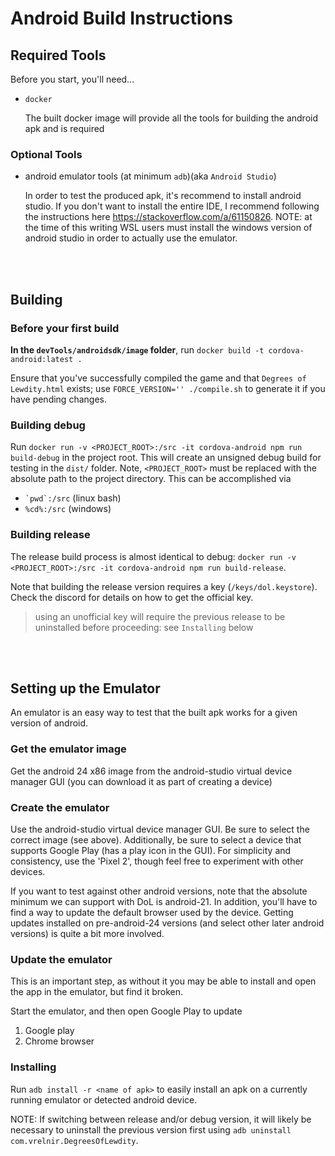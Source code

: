 # Android Build Instructions

## Required Tools

Before you start, you'll need...
  - `docker`

    The built docker image will provide all the tools for building the android apk and is required

### Optional Tools

  - android emulator tools (at minimum `adb`)(aka `Android Studio`)

    In order to test the produced apk, it's recommend to install android studio. If you don't want to install the entire IDE, I recommend following the instructions here https://stackoverflow.com/a/61150826. NOTE: at the time of this writing WSL users must install the windows version of android studio in order to actually use the emulator.


<br/> <br/>

## Building

### Before your first build

**In the `devTools/androidsdk/image` folder**, run `docker build -t cordova-android:latest .`

Ensure that you've successfully compiled the game and that `Degrees of Lewdity.html` exists; use `FORCE_VERSION='' ./compile.sh` to generate it if you have pending changes.

### Building debug

Run `docker run -v <PROJECT_ROOT>:/src -it cordova-android npm run build-debug` in the project root. This will create an unsigned debug build for testing in the  `dist/` folder. Note, `<PROJECT_ROOT>` must be replaced with the absolute path to the project directory. This can be accomplished via 
  - `` `pwd`:/src `` (linux bash)
  - `` %cd%:/src `` (windows)

### Building release

The release build process is almost identical to debug: `docker run -v <PROJECT_ROOT>:/src -it cordova-android npm run build-release`.

Note that building the release version requires a key (`/keys/dol.keystore`). Check the discord for details on how to get the official key.
    
> using an unofficial key will require the previous release to be uninstalled before proceeding: see `Installing` below

<br/> <br/>

## Setting up the Emulator

An emulator is an easy way to test that the built apk works for a given version of android.

### Get the emulator image

Get the android 24 x86 image from the android-studio virtual device manager GUI (you can download it as part of creating a device)

### Create the emulator

Use the android-studio virtual device manager GUI. Be sure to select the correct image (see above). Additionally, be sure to select a device that supports Google Play (has a play icon in the GUI). For simplicity and consistency, use the 'Pixel 2', though feel free to experiment with other devices.

If you want to test against other android versions, note that the absolute minimum we can support with DoL is android-21. In addition, you'll have to find a way to update the default browser used by the device. Getting updates installed on pre-android-24 versions (and select other later android versions) is quite a bit more involved.

### **Update the emulator**
This is an important step, as without it you may be able to install and open the app in the emulator, but find it broken.

Start the emulator, and then open Google Play to update
1. Google play
2. Chrome browser

### Installing

Run `adb install -r <name of apk>` to easily install an apk on a currently running emulator or detected android device.

NOTE: If switching between release and/or debug version, it will likely be necessary to uninstall the previous version first using `adb uninstall com.vrelnir.DegreesOfLewdity`.
